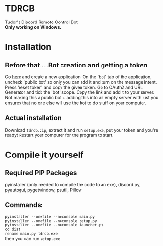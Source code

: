 # TDRCB
 Tudor's Discord Remote Control Bot
<br>
<b> Only working on Windows.</b>

# Installation

## Before that....Bot creation and getting a token
Go [here](https://discord.com/developers/applications) and create a new application. On the 'bot' tab of the application, uncheck 'public bot' so only you can add it and turn on the message intent. Press 'reset token' and copy the given token. Go to OAuth2 and URL Generator and tick the 'bot' scope. Copy the link and add it to your server. Not making this a public bot + adding this into an empty server with just you ensures that no one else will use the bot to do stuff on your computer.

## Actual installation
Download `tdrcb.zip`, extract it and run `setup.exe`, put your token and you're ready! Restart your computer for the program to start.

# Compile it yourself

## Required PIP Packages
pyinstaller (only needed to compile the code to an exe), discord.py, pyautogui, pygetwindow, psutil, Pillow

## Commands:
`pyinstaller --onefile --noconsole main.py`
<br>
`pyinstaller --onefile --noconsole setup.py`
<br>
`pyinstaller --onefile --noconsole launcher.py`
<br>
`cd dist`
<br>
`rename main.py tdrcb.exe`
<br>
then you can run `setup.exe`
